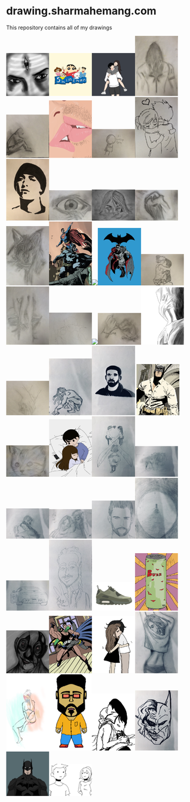# drawing.sharmahemang.com
This repository contains all of my drawings

<img src="DRAWINGS/Trieye.jpeg" style="width:12vw;" ><img src="DRAWINGS/Shinchan.jpeg" style="width:12vw;"><img src="DRAWINGS/52.PNG" style="width:12vw;"><img src="DRAWINGS/4.JPG" style="width:12vw;"><img src="DRAWINGS/0.jpg" style="width:12vw;"><img src="DRAWINGS/43.PNG" style="width:12vw;"><img src="DRAWINGS/1.jpg" style="width:12vw;"><img src="DRAWINGS/2.jpg" style="width:12vw;"><img src="DRAWINGS/3.jpg" style="width:12vw;"><img src="DRAWINGS/5.JPG" style="width:12vw;"><img src="DRAWINGS/6.jpg" style="width:12vw;"><img src="DRAWINGS/7.JPG" style="width:12vw;"><img src="DRAWINGS/8.JPG" style="width:12vw;"><img src="DRAWINGS/IMG_0035.JPG" style="width:12vw;"><img src="DRAWINGS/51.PNG" style="width:12vw;"><img src="DRAWINGS/36.png" style="width:12vw;"><img src="DRAWINGS/9.JPG" style="width:12vw;"><img src="DRAWINGS/10.JPG" style="width:12vw;"><img src="DRAWINGS/11.JPG" style="width:12vw;"><img src="DRAWINGS/49.PNG" style="width:12vw;"><img src="DRAWINGS/12.JPG" style="width:12vw;"><img src="DRAWINGS/42.PNG" style="width:12vw;"><img src="DRAWINGS/13.JPG" style="width:12vw;"><img src="DRAWINGS/14.jpg" style="width:12vw;"><img src="DRAWINGS/15.jpg" style="width:12vw;">    <img src="DRAWINGS/IMG_0200.jpg" style="width:12vw;"><img src="DRAWINGS/35.jpg" style="width:12vw;"><img src="DRAWINGS/37.png" style="width:12vw;"><img src="DRAWINGS/22.jpg" style="width:12vw;"><img src="DRAWINGS/24.jpg" style="width:12vw;"><img src="DRAWINGS/25.jpg" style="width:12vw;"><img src="DRAWINGS/26.jpg" style="width:12vw;"><img src="DRAWINGS/29.jpg" style="width:12vw;"><img src="DRAWINGS/18.jpg" style="width:12vw;"><img src="DRAWINGS/19.jpg" style="width:12vw;"><img src="DRAWINGS/17.jpg" style="width:12vw;"><img src="DRAWINGS/41.jpg" style="width:12vw;"><img src="DRAWINGS/50.PNG" style="width:12vw;"><img src="DRAWINGS/Untitled 67.jpeg" style="width:12vw;"><img src="DRAWINGS/30.jpg" style="width:12vw;"><img src="DRAWINGS/38.png" style="width:12vw;"><img src="DRAWINGS/23.jpg" style="width:12vw;"><img src="DRAWINGS/31.jpg" style="width:12vw;"><img src="DRAWINGS/32.jpg" style="width:12vw;"><img src="DRAWINGS/33.jpg" style="width:12vw;"><img src="DRAWINGS/28.jpg" style="width:12vw;"><img src="DRAWINGS/40.PNG" style="width:12vw;"><img src="DRAWINGS/39.png" style="width:12vw;">
